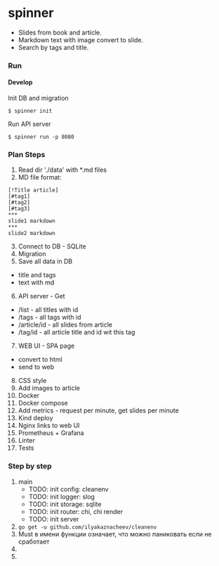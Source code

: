 # spinner

- Slides from book and article.
- Markdown text with image convert to slide. 
- Search by tags and title.

### Run


#### Develop
Init DB and migration
```
$ spinner init
```
Run API server
```
$ spinner run -p 8080
```

### Plan Steps
1. Read dir './data' with *.md files
2. MD file format:
```
[!Title article]
[#tag1] 
[#tag2] 
[#tag3]
***
slide1 markdown
***
slide2 markdown
```
3. Connect to DB - SQLite
4. Migration
5. Save all data in DB
- title and tags
- text with md
6. API server - Get
- /list - all titles with id
- /tags - all tags with id
- /article/id - all slides from article
- /tag/id - all article title and id wit this tag
7. WEB UI - SPA page
- convert to html
- send to web
8. CSS style
9. Add images to article
10. Docker 
11. Docker compose
12. Add metrics - request per minute, get slides per minute
13. Kind deploy
14. Nginx links to web UI
15. Prometheus + Grafana
16. Linter
17. Tests

### Step by step
1. main
   - TODO: init config: cleanenv
   - TODO: init logger: slog
   - TODO: init storage: sqlite
   - TODO: init router: chi, chi render
   - TODO: init server
2. ```go get -u github.com/ilyakaznacheev/cleanenv```
3. Must в имени функции означает, что можно паниковать если не сработает
4. 
5. 
